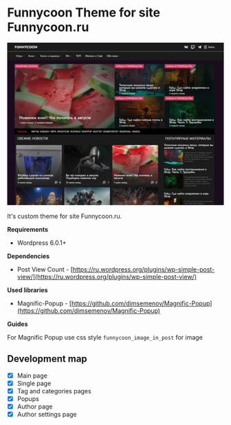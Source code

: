 # Funnycoon Theme for site Funnycoon.ru

![Funnycoon Theme](https://github.com/Chimera-Syber/funnycoon_theme/blob/354a4303580fb56a80b7a0f2b1085beaeccf4f88/screenshot.png)

It's custom theme for site Funnycoon.ru. 

**Requirements**

- Wordpress 6.0.1+

**Dependencies**

- Post View Count - [https://ru.wordpress.org/plugins/wp-simple-post-view/](https://ru.wordpress.org/plugins/wp-simple-post-view/)


**Used libraries**

- Magnific-Popup - [https://github.com/dimsemenov/Magnific-Popup](https://github.com/dimsemenov/Magnific-Popup)

**Guides** 

For Magnific Popup use css style ```funnycoon_image_in_post``` for image

## Development map

- [x] Main page
- [x] Single page
- [x] Tag and categories pages
- [x] Popups
- [x] Author page
- [x] Author settings page
